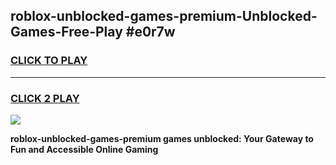 
## roblox-unblocked-games-premium-Unblocked-Games-Free-Play #e0r7w
<h3>
<a href="https://us.freeplayer.one?title=roblox-unblocked-games-premium&ref=9M">CLICK TO PLAY</a></h3>
<hr>

<h3>
<a href="https://us.freeplayer.one?title=roblox-unblocked-games-premium&ref=9M">CLICK 2 PLAY</a>
  
</h3>

<a href="https://us.freeplayer.one?title=roblox-unblocked-games-premium&ref=9M"><img src="https://clearcache.store/games.png"></a>


**roblox-unblocked-games-premium games unblocked: Your Gateway to Fun and Accessible Online Gaming**
